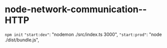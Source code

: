 # node-network-communication--HTTP

`npm init`
`"start:dev"`: "nodemon ./src/index.ts 3000",
`"start:prod"`: "node ./dist/bundle.js",
